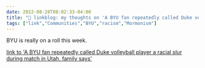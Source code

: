 ```yaml
---
date: 2022-08-28T08:02:33-04:00
title: "🔗 linkblog: my thoughts on 'A BYU fan repeatedly called Duke volleyball player a racial slur during match in Utah, family says'"
tags: ["link","Communities","BYU","racism","Mormonism"]
---
```

BYU is really on a roll this week.
 

[link to 'A BYU fan repeatedly called Duke volleyball player a racial slur during match in Utah, family says'](https://www.sltrib.com/sports/byu-cougars/2022/08/27/duke-womens-volleyball-player/)

